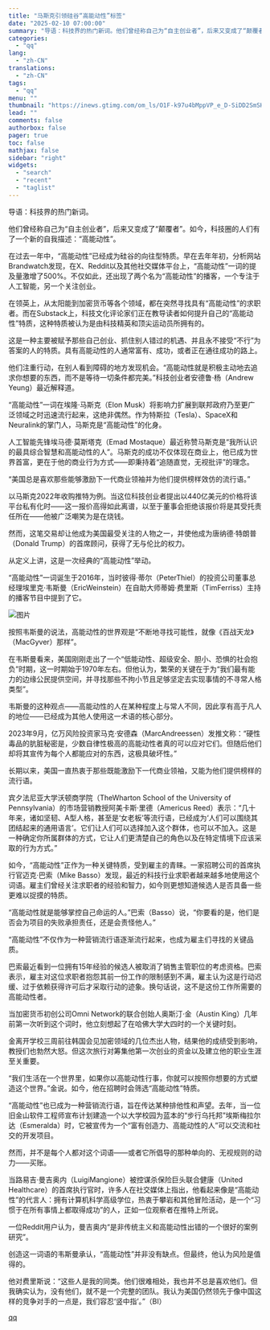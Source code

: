 ```yaml
---
title: "马斯克引领硅谷“高能动性”标签"
date: "2025-02-10 07:00:00"
summary: "导语：科技界的热门新词。他们曾经称自己为“自主创业者”，后来又变成了“颠覆者”。如今，科技圈的人们有..."
categories:
  - "qq"
lang:
  - "zh-CN"
translations:
  - "zh-CN"
tags:
  - "qq"
menu: ""
thumbnail: "https://inews.gtimg.com/om_ls/O1F-k97u4bMppVP_e_D-SiDD2SmSHEWMRwZCLh9n_epvoAA_640360/0"
lead: ""
comments: false
authorbox: false
pager: true
toc: false
mathjax: false
sidebar: "right"
widgets:
  - "search"
  - "recent"
  - "taglist"
---
```


导语：科技界的热门新词。

  

他们曾经称自己为“自主创业者”，后来又变成了“颠覆者”。如今，科技圈的人们有了一个新的自我描述：“高能动性”。

  


在过去一年中，“高能动性”已经成为硅谷的向往型特质。早在去年年初，分析网站Brandwatch发现，在X、Reddit以及其他社交媒体平台上，“高能动性”一词的提及量激增了500%。不仅如此，还出现了两个名为“高能动性”的播客，一个专注于人工智能，另一个关注创业。

  


在领英上，从太阳能到加密货币等各个领域，都在突然寻找具有“高能动性”的求职者。而在Substack上，科技文化评论家们正在教导读者如何提升自己的“高能动性”特质，这种特质被认为是由科技精英和顶尖运动员所拥有的。

  


这是一种主要被赋予那些自己创业、抓住别人错过的机遇、并且永不接受“不行”为答案的人的特质。具有高能动性的人通常富有、成功，或者正在通往成功的路上。

  


他们注重行动，在别人看到障碍的地方发现机会。“高能动性就是积极主动地去追求你想要的东西，而不是等待一切条件都完美。”科技创业者安德鲁·杨（Andrew Yeung）最近解释道。

  


“高能动性”一词在埃隆·马斯克（Elon Musk）将影响力扩展到联邦政府乃至更广泛领域之时迅速流行起来，这绝非偶然。作为特斯拉（Tesla）、SpaceX和Neuralink的掌门人，马斯克是“高能动性”的化身。

  


人工智能先锋埃马德·莫斯塔克（Emad Mostaque）最近称赞马斯克是“我所认识的最具综合智慧和高能动性的人”。马斯克的成功不仅体现在商业上，他已成为世界首富，更在于他的商业行为方式——即秉持着“追随直觉，无视批评”的理念。

  


“美国总是喜欢那些能够激励下一代商业领袖并为他们提供榜样效仿的流行语。”

  


以马斯克2022年收购推特为例。当这位科技创业者提出以440亿美元的价格将该平台私有化时——这一报价高得如此离谱，以至于董事会拒绝该报价将是其受托责任所在——他被广泛嘲笑为是在烧钱。

  


然而，这笔交易却让他成为美国最受关注的人物之一，并使他成为唐纳德·特朗普（Donald Trump）的首席顾问，获得了无与伦比的权力。

  


从定义上讲，这是一次经典的“高能动性”举动。

  


“高能动性”一词诞生于2016年，当时彼得·蒂尔（PeterThiel）的投资公司董事总经理埃里克·韦斯曼（EricWeinstein）在自助大师蒂姆·费里斯（TimFerriss）主持的播客节目中提到了它。

  


![图片](https://inews.gtimg.com/om_bt/OBbjxH969AYk1ysBvf2yQHLlJbRRNZNYkaXwRHJ_LnUcoAA/641)

  


按照韦斯曼的说法，高能动性的世界观是“不断地寻找可能性，就像《百战天龙》（MacGyver）那样”。

  


在韦斯曼看来，美国刚刚走出了一个“低能动性、超级安全、胆小、恐惧的社会抱负”时期，这一时期始于1970年左右。但他认为，繁荣的关键在于为“我们最有能力的边缘公民提供空间，并寻找那些不拘小节且足够坚定去实现事情的不寻常人格类型”。

  


韦斯曼的这种观点——高能动性的人在某种程度上与常人不同，因此享有高于凡人的地位——已经成为其他人使用这一术语的核心部分。

  


2023年9月，亿万风险投资家马克·安德森（MarcAndreessen）发推文称：“硬性毒品的肮脏秘密是，少数自律性极高的高能动性者真的可以应对它们。但随后他们却将其宣传为每个人都能应对的东西，这极具破坏性。”

  


长期以来，美国一直热衷于那些既能激励下一代商业领袖，又能为他们提供榜样的流行语。

  


宾夕法尼亚大学沃顿商学院（TheWharton School of the University of Pennsylvania）的市场营销教授阿美卡斯·里德（Americus Reed）表示：“几十年来，诸如坚韧、A型人格，甚至是‘女老板’等流行语，已经成为‘人们可以围绕其团结起来的通用语言’。它们让人们可以选择加入这个群体，也可以不加入。这是一种确定你所属群体的方式，它让人们更清楚自己的角色以及在特定情境下应该采取的行为方式。”

  


如今，“高能动性”正作为一种关键特质，受到雇主的青睐。一家招聘公司的首席执行官迈克·巴索（Mike Basso）发现，最近的科技行业求职者越来越多地使用这个词语。雇主们曾经关注求职者的经验和智力，如今则更想知道候选人是否具备一些更难以捉摸的特质。

  


“高能动性就是能够掌控自己命运的人。”巴索（Basso）说，“你要看的是，他们是否会为项目的失败承担责任，还是会责怪他人。”

  


“高能动性”不仅作为一种营销流行语逐渐流行起来，也成为雇主们寻找的关键品质。

  


巴索最近看到一位拥有15年经验的候选人被取消了销售主管职位的考虑资格。巴索表示，雇主对这位求职者抱怨其前一份工作的限制感到不满，雇主认为这是行动迟缓、过于依赖获得许可后才采取行动的迹象。换句话说，这不是这份工作所需要的高能动性者。

  


当加密货币初创公司Omni Network的联合创始人奥斯汀·金（Austin King）几年前第一次听到这个词时，他立刻想起了在哈佛大学大四时的一个关键时刻。

  


金离开学校三周前往韩国会见加密领域的几位杰出人物，结果他的成绩受到影响，教授们也勃然大怒。但这次旅行对筹集他第一次创业的资金以及建立他的职业生涯至关重要。

  


“我们生活在一个世界里，如果你以高能动性行事，你就可以按照你想要的方式塑造这个世界。”金说。如今，他在招聘时会筛选“高能动性”特质。

  


“高能动性”也已成为一种营销流行语，旨在传达某种排他性和声望。去年，当一位旧金山软件工程师宣布计划建造一个以大学校园为蓝本的“步行乌托邦”埃斯梅拉尔达（Esmeralda）时，它被宣传为一个“富有创造力、高能动性的人”可以交流和社交的开发项目。

  


然而，并不是每个人都对这个词语——或者它所倡导的那种单向的、无视规则的动力——买账。

  


当路易吉·曼吉奥内（LuigiMangione）被控谋杀保险巨头联合健康（United Healthcare）的首席执行官时，许多人在社交媒体上指出，他看起来像是“高能动性”的代言人：拥有计算机科学高级学位，热衷于攀岩和其他冒险活动，是一个“习惯于在所有事情上都取得成功”的人，正如一位观察者在推特上所说。

  


一位Reddit用户认为，曼吉奥内“是非传统主义和高能动性出错的一个很好的案例研究”。

  


创造这一词语的韦斯曼承认，“高能动性”并非没有缺点。但最终，他认为风险是值得的。

  


他对费里斯说：“这些人是我的同类。他们很难相处，我也并不总是喜欢他们。但我确实认为，没有他们，就不是一个完整的团队。我认为美国仍然领先于像中国这样的竞争对手的一点是，我们容忍‘竖中指’。”（BI）

[qq](https://new.qq.com/rain/a/20250210A010QZ00)
